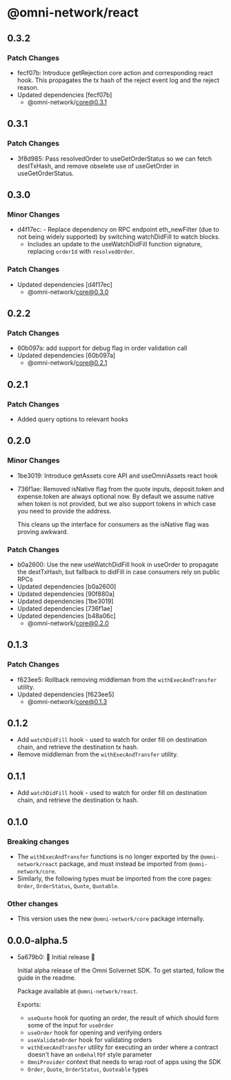 # @omni-network/react

## 0.3.2

### Patch Changes

- fecf07b: Introduce getRejection core action and corresponding react hook. This propagates the tx hash of the reject event log and the reject reason.
- Updated dependencies [fecf07b]
  - @omni-network/core@0.3.1

## 0.3.1

### Patch Changes

- 3f8d985: Pass resolvedOrder to useGetOrderStatus so we can fetch destTxHash, and remove obselete use of useGetOrder in useGetOrderStatus.

## 0.3.0

### Minor Changes

- d4f17ec: - Replace dependency on RPC endpoint eth_newFilter (due to not being widely supported) by switching watchDidFill to watch blocks.
  - Includes an update to the useWatchDidFill function signature, replacing `orderId` with `resolvedOrder`.

### Patch Changes

- Updated dependencies [d4f17ec]
  - @omni-network/core@0.3.0

## 0.2.2

### Patch Changes

- 60b097a: add support for debug flag in order validation call
- Updated dependencies [60b097a]
  - @omni-network/core@0.2.1

## 0.2.1

### Patch Changes

- Added query options to relevant hooks

## 0.2.0

### Minor Changes

- 1be3019: Introduce getAssets core API and useOmniAssets react hook
- 736f1ae: Removed isNative flag from the quote inputs, deposit.token and expense.token are always optional now. By default we assume native when token is not provided, but we also support tokens in which case you need to provide the address.

  This cleans up the interface for consumers as the isNative flag was proving awkward.

### Patch Changes

- b0a2600: Use the new useWatchDidFill hook in useOrder to propagate the destTxHash, but fallback to didFill in case consumers rely on public RPCs
- Updated dependencies [b0a2600]
- Updated dependencies [90f880a]
- Updated dependencies [1be3019]
- Updated dependencies [736f1ae]
- Updated dependencies [b48a06c]
  - @omni-network/core@0.2.0

## 0.1.3

### Patch Changes

- f623ee5: Rollback removing middleman from the `withExecAndTransfer` utility.
- Updated dependencies [f623ee5]
  - @omni-network/core@0.1.3

## 0.1.2

- Add `watchDidFill` hook - used to watch for order fill on destination chain, and retrieve the destination tx hash.
- Remove middleman from the `withExecAndTransfer` utility.

## 0.1.1

- Add `watchDidFill` hook - used to watch for order fill on destination chain, and retrieve the destination tx hash.

## 0.1.0

### Breaking changes

- The `withExecAndTransfer` functions is no longer exported by the `@omni-network/react` package, and must instead be imported from `@omni-network/core`.
- Similarly, the following types must be imported from the core pages: `Order`, `OrderStatus`, `Quote`, `Quotable`.

### Other changes

- This version uses the new `@omni-network/core` package internally.

## 0.0.0-alpha.5

- 5a679b0: 🎉 Initial release 🎉

  Initial alpha release of the Omni Solvernet SDK. To get started, follow the guide in the readme.

  Package available at `@omni-network/react`.

  Exports:

  - `useQuote` hook for quoting an order, the result of which should form some of the input for `useOrder`
  - `useOrder` hook for opening and verifying orders
  - `useValidateOrder` hook for validating orders
  - `withExecAndTransfer` utility for executing an order where a contract doesn't have an `onBehalfOf` style parameter
  - `OmniProvider` context that needs to wrap root of apps using the SDK
  - `Order`, `Quote`, `OrderStatus`, `Quoteable` types
